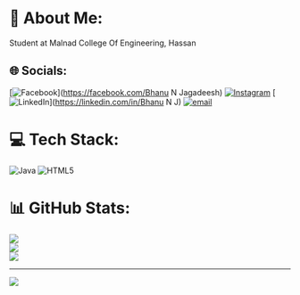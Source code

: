# 💫 About Me:
Student at Malnad College Of Engineering, Hassan


## 🌐 Socials:
[![Facebook](https://img.shields.io/badge/Facebook-%231877F2.svg?logo=Facebook&logoColor=white)](https://facebook.com/Bhanu N Jagadeesh) [![Instagram](https://img.shields.io/badge/Instagram-%23E4405F.svg?logo=Instagram&logoColor=white)](https://instagram.com/bhanu_jagadeesh_) [![LinkedIn](https://img.shields.io/badge/LinkedIn-%230077B5.svg?logo=linkedin&logoColor=white)](https://linkedin.com/in/Bhanu N J) [![email](https://img.shields.io/badge/Email-D14836?logo=gmail&logoColor=white)](mailto:bhanunj6362@gmail.com) 

# 💻 Tech Stack:
![Java](https://img.shields.io/badge/java-%23ED8B00.svg?style=for-the-badge&logo=openjdk&logoColor=white) ![HTML5](https://img.shields.io/badge/html5-%23E34F26.svg?style=for-the-badge&logo=html5&logoColor=white)
# 📊 GitHub Stats:
![](https://github-readme-stats.vercel.app/api?username=bhanunj&theme=dark&hide_border=true&include_all_commits=false&count_private=false)<br/>
![](https://nirzak-streak-stats.vercel.app/?user=bhanunj&theme=dark&hide_border=true)<br/>
![](https://github-readme-stats.vercel.app/api/top-langs/?username=bhanunj&theme=dark&hide_border=true&include_all_commits=false&count_private=false&layout=compact)

---
[![](https://visitcount.itsvg.in/api?id=bhanunj&icon=0&color=0)](https://visitcount.itsvg.in)

<!-- Proudly created with GPRM ( https://gprm.itsvg.in ) -->
